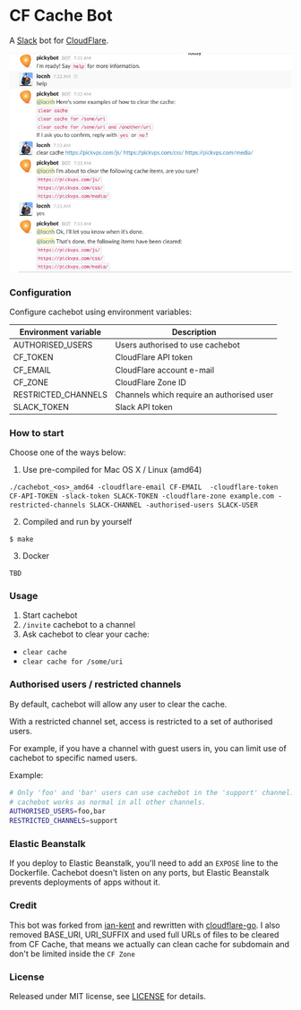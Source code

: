 CF Cache Bot
========

A [Slack](https://slack.com/) bot for [CloudFlare](https://www.cloudflare.com/).

![Screenshot of cachebot](screenshot.png)

### Configuration

Configure cachebot using environment variables:

| Environment variable | Description
| -------------------- | -----------
| AUTHORISED_USERS     | Users authorised to use cachebot
| CF_TOKEN             | CloudFlare API token
| CF_EMAIL             | CloudFlare account e-mail
| CF_ZONE              | CloudFlare Zone ID
| RESTRICTED_CHANNELS  | Channels which require an authorised user
| SLACK_TOKEN          | Slack API token

### How to start

Choose one of the ways below:

1. Use pre-compiled for Mac OS X / Linux (amd64)

  ```
  ./cachebot_<os>_amd64 -cloudflare-email CF-EMAIL  -cloudflare-token CF-API-TOKEN -slack-token SLACK-TOKEN -cloudflare-zone example.com -restricted-channels SLACK-CHANNEL -authorised-users SLACK-USER
  ```

2. Compiled and run by yourself

  ```
  $ make
  ```

3. Docker

  ```
  TBD
  ```

### Usage

1. Start cachebot
2. `/invite` cachebot to a channel
3. Ask cachebot to clear your cache:
  - `clear cache`
  - `clear cache for /some/uri`

### Authorised users / restricted channels

By default, cachebot will allow any user to clear the cache.

With a restricted channel set, access is restricted to a set of authorised users.

For example, if you have a channel with guest users in, you can limit use of
cachebot to specific named users.

Example:

```bash
# Only 'foo' and 'bar' users can use cachebot in the 'support' channel.
# cachebot works as normal in all other channels.
AUTHORISED_USERS=foo,bar
RESTRICTED_CHANNELS=support
```

### Elastic Beanstalk

If you deploy to Elastic Beanstalk, you'll need to add an `EXPOSE` line to
the Dockerfile. Cachebot doesn't listen on any ports, but Elastic Beanstalk
prevents deployments of apps without it.

### Credit

This bot was forked from [ian-kent](https://github.com/ian-kent/cachebot) and rewritten with [cloudflare-go](https://github.com/cloudflare/cloudflare-go).
I also removed BASE_URI, URI_SUFFIX and used full URLs of files to be cleared from CF Cache, that means we actually can clean cache for subdomain and don't be limited inside the `CF Zone`

### License

Released under MIT license, see [LICENSE](LICENSE.md) for details.

